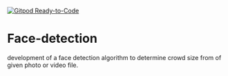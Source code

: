 [![Gitpod Ready-to-Code](https://img.shields.io/badge/Gitpod-Ready--to--Code-blue?logo=gitpod)](https://gitpod.io/#https://github.com/Adarsh707310/Face-detection) 

# Face-detection
development of a face detection algorithm to determine crowd size from of given photo or  video file. 
